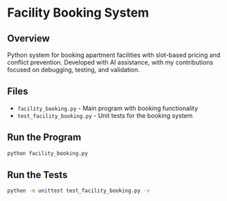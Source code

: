 # Facility Booking System

## Overview

Python system for booking apartment facilities with slot-based pricing and conflict prevention. Developed with AI assistance, with my contributions focused on debugging, testing, and validation.

## Files

- `facility_booking.py` - Main program with booking functionality
- `test_facility_booking.py` - Unit tests for the booking system

## Run the Program

```bash
python facility_booking.py
```

## Run the Tests

```bash
python -m unittest test_facility_booking.py -v
```
